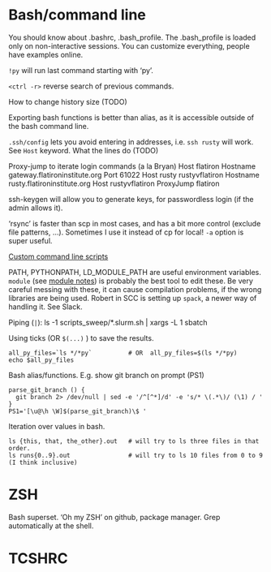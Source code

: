 # Bash/command line

You should know about .bashrc, .bash_profile. The .bash_profile is loaded only on non-interactive sessions. You can customize everything, people have examples online.

`!py` will run last command starting with ‘py’.

`<ctrl -r>` reverse search of previous commands.

How to change history size (TODO)

Exporting bash functions is better than alias, as it is accessible outside of the bash command line. 

`.ssh/config` lets you avoid entering in addresses, i.e. `ssh rusty` will work. See `Host` keyword.
What the lines do (TODO)

Proxy-jump to iterate login commands (a la Bryan)
Host flatiron
  Hostname gateway.flatironinstitute.org
  Port 61022
Host rusty rustyvflatiron
  Hostname rusty.flatironinstitute.org
Host rustyvflatiron
  ProxyJump flatiron



ssh-keygen will allow you to generate keys, for passwordless login (if the admin allows it).

‘rsync’ is faster than scp in most cases, and has a bit more control (exclude file patterns, …). Sometimes I use it instead of cp for local!
`-a` option is super useful.

[Custom command line scripts](bin_scripts.md)

PATH, PYTHONPATH, LD_MODULE_PATH are useful environment variables. `module` (see [module notes](module.md)) is probably the best tool to edit these. Be very careful messing with these, it can cause compilation problems, if the wrong libraries are being used. Robert in SCC is setting up `spack`, a newer way of handling it. See Slack.

Piping (`|`):
ls -1 scripts_sweep/*.slurm.sh | xargs -L 1 sbatch

Using ticks (OR `$(...)` ) to save the results.
```
all_py_files=`ls */*py`          # OR  all_py_files=$(ls */*py)
echo $all_py_files
```

Bash alias/functions. E.g. show git branch on prompt (PS1)
```
parse_git_branch () {
  git branch 2> /dev/null | sed -e '/^[^*]/d' -e 's/* \(.*\)/ (\1) / '
}
PS1='[\u@\h \W]$(parse_git_branch)\$ '
```

Iteration over values in bash.
```
ls {this, that, the_other}.out   # will try to ls three files in that order. 
ls runs{0..9}.out                # will try to ls 10 files from 0 to 9 (I think inclusive)
```

# ZSH

Bash superset. ‘Oh my ZSH’ on github, package manager. Grep automatically at the shell.

# TCSHRC
